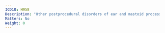 ```yaml
---
ICD10: H958
Description: "Other postprocedural disorders of ear and mastoid process"
Matters: No
Weight: 0
---
```


